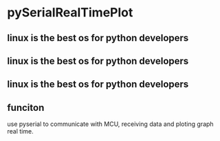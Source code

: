 # pySerialRealTimePlot

## linux is the best os for python developers
## linux is the best os for python developers
## linux is the best os for python developers

## funciton
use pyserial to communicate with MCU, receiving data and ploting graph real time.